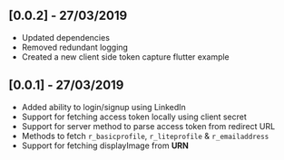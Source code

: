 ## [0.0.2] - 27/03/2019

* Updated dependencies
* Removed redundant logging
* Created a new client side token capture flutter example


## [0.0.1] - 27/03/2019

* Added ability to login/signup using LinkedIn
* Support for fetching access token locally using client secret
* Support for server method to parse access token from redirect URL
* Methods to fetch `r_basicprofile`, `r_liteprofile` & `r_emailaddress`
* Support for fetching displayImage from **URN**
